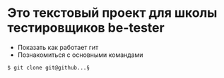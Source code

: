 # Это текстовый проект для школы тестировщиков be-tester

+ Показать как работает гит
+ Познакомиться с основными командами

```bash
$ git clone git@github...§

